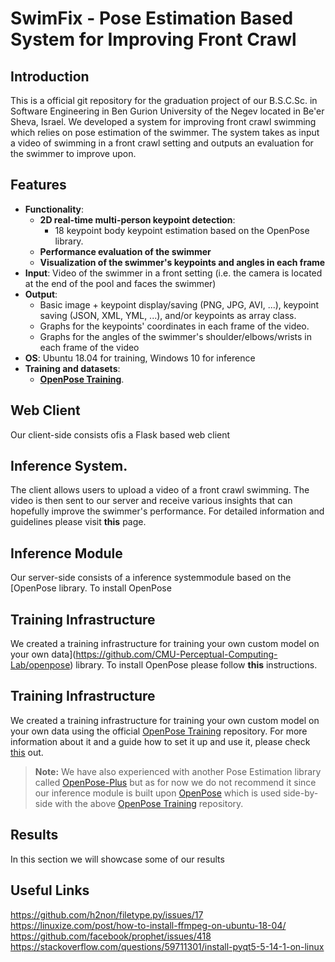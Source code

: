 
# SwimFix - Pose Estimation Based System for Improving Front Crawl 
## Introduction
This is a official git repository for the graduation project of our B.S.C<span>.Sc. in Software Engineering in Ben Gurion University of the Negev located in Be'er Sheva, Israel.
We developed a system for improving front crawl swimming which relies on pose estimation of the swimmer.
The system takes as input a video of swimming in a front crawl setting and outputs an evaluation for the swimmer to improve upon.

## Features
- **Functionality**:
    - **2D real-time multi-person keypoint detection**:
        - 18 keypoint body keypoint estimation based on the OpenPose library.
    - **Performance evaluation of the swimmer**
    - **Visualization of the swimmer's keypoints and angles in each frame**
- **Input**: Video of the swimmer in a front setting (i.e. the camera is located at the end of the pool and faces the swimmer)
- **Output**:
	- Basic image + keypoint display/saving (PNG, JPG, AVI, ...), keypoint saving 			(JSON, XML, YML, ...), and/or keypoints as array class.
	- Graphs for the keypoints' coordinates in each frame of the video.
	- Graphs for the angles of the swimmer's shoulder/elbows/wrists in each frame of the video
- **OS**: Ubuntu 18.04 for training, Windows 10 for inference
- **Training and datasets**:
    - [**OpenPose Training**](https://github.com/CMU-Perceptual-Computing-Lab/openpose_train).
    
## Web Client
Our client-side consists ofis a Flask based web client
## Inference System.
The client allows users to upload a video of a front crawl swimming. The video is then sent to our server and receive various insights that can hopefully improve the swimmer's performance.
For detailed information and guidelines please visit **this** page.
## Inference Module
Our server-side consists of a inference systemmodule based on the [OpenPose library.
To install OpenPose
## Training Infrastructure
We created a training infrastructure for training your own custom model on your own data](https://github.com/CMU-Perceptual-Computing-Lab/openpose) library.
To install OpenPose please follow **this** instructions.
## Training Infrastructure
We created a training infrastructure for training your own custom model on your own data using the official  [OpenPose Training](https://github.com/CMU-Perceptual-Computing-Lab/openpose_train) repository.
For more information about it and a guide how to set it up and use it, please check [this](https://github.com/roeegro/SwimmingProject/blob/master/training/OpenPose%20Train%20Setup%20Guide.md) out.

> **Note:** We have also experienced with another Pose Estimation library called [OpenPose-Plus](https://github.com/tensorlayer/openpose-plus) but as for now we do not recommend it since our inference module is built upon [OpenPose](https://github.com/CMU-Perceptual-Computing-Lab/openpose) which is used side-by-side with the above  [OpenPose Training](https://github.com/CMU-Perceptual-Computing-Lab/openpose_train) repository.
## Results
In this section we will showcase some of our results
## Useful Links
https://github.com/h2non/filetype.py/issues/17
https://linuxize.com/post/how-to-install-ffmpeg-on-ubuntu-18-04/
https://github.com/facebook/prophet/issues/418
https://stackoverflow.com/questions/59711301/install-pyqt5-5-14-1-on-linux
<!--stackedit_data:
eyJoaXN0b3J5IjpbLTI5ODY3NDc5LC0xNzU0ODEwNTMsMTE5Nz
gxNTE2OSwxMzkxMjk3MjUyLDIwMDg0MTc5NjFdfQ==
-->